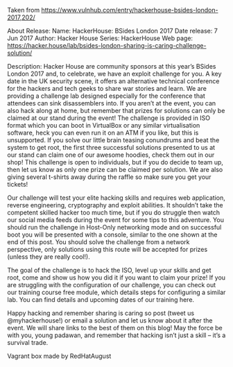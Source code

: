 Taken from https://www.vulnhub.com/entry/hackerhouse-bsides-london-2017,202/

About Release:
    Name: HackerHouse: BSides London 2017
    Date release: 7 Jun 2017
    Author: Hacker House
    Series: HackerHouse
    Web page: https://hacker.house/lab/bsides-london-sharing-is-caring-challenge-solution/

Description:
Hacker House are community sponsors at this year’s BSides London 2017 and, to celebrate, we have an exploit challenge for you. A key date in the UK security scene, it offers an alternative technical conference for the hackers and tech geeks to share war stories and learn. We are providing a challenge lab designed especially for the conference that attendees can sink disassemblers into. If you aren’t at the event, you can also hack along at home, but remember that prizes for solutions can only be claimed at our stand during the event! The challenge is provided in ISO format which you can boot in VirtualBox or any similar virtualisation software, heck you can even run it on an ATM if you like, but this is unsupported. If you solve our little brain teasing conundrums and beat the system to get root, the first three successful solutions presented to us at our stand can claim one of our awesome hoodies, check them out in our shop! This challenge is open to individuals, but if you do decide to team up, then let us know as only one prize can be claimed per solution. We are also giving several t-shirts away during the raffle so make sure you get your tickets!

Our challenge will test your elite hacking skills and requires web application, reverse engineering, cryptography and exploit abilities. It shouldn’t take the competent skilled hacker too much time, but if you do struggle then watch our social media feeds during the event for some tips to this adventure. You should run the challenge in Host-Only networking mode and on successful boot you will be presented with a console, similar to the one shown at the end of this post. You should solve the challenge from a network perspective, only solutions using this route will be accepted for prizes (unless they are really cool!).

The goal of the challenge is to hack the ISO, level up your skills and get root, come and show us how you did it if you want to claim your prize! If you are struggling with the configuration of our challenge, you can check out our training course free module, which details steps for configuring a similar lab. You can find details and upcoming dates of our training here.

Happy hacking and remember sharing is caring so post (tweet us @myhackerhouse!) or email a solution and let us know about it after the event. We will share links to the best of them on this blog! May the force be with you, young padawan, and remember that hacking isn’t just a skill – it’s a survival trade.

Vagrant box made by RedHatAugust
